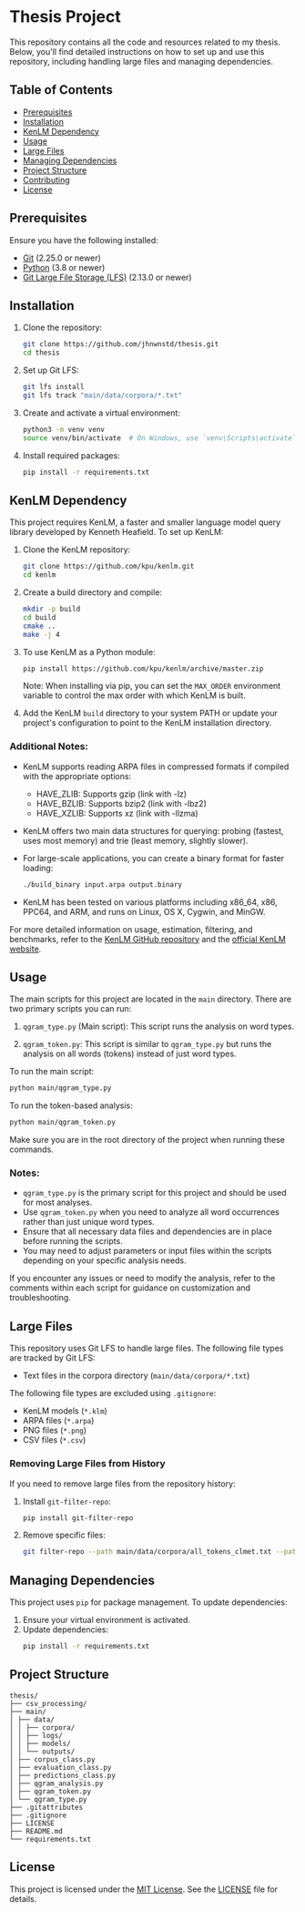 # Thesis Project

This repository contains all the code and resources related to my thesis. Below, you'll find detailed instructions on how to set up and use this repository, including handling large files and managing dependencies.

## Table of Contents

- [Prerequisites](#prerequisites)
- [Installation](#installation)
- [KenLM Dependency](#kenlm-dependency)
- [Usage](#usage)
- [Large Files](#large-files)
- [Managing Dependencies](#managing-dependencies)
- [Project Structure](#project-structure)
- [Contributing](#contributing)
- [License](#license)

## Prerequisites

Ensure you have the following installed:

- [Git](https://git-scm.com/) (2.25.0 or newer)
- [Python](https://www.python.org/) (3.8 or newer)
- [Git Large File Storage (LFS)](https://git-lfs.github.com/) (2.13.0 or newer)

## Installation

1. Clone the repository:
   ```bash
   git clone https://github.com/jhnwnstd/thesis.git
   cd thesis
   ```

2. Set up Git LFS:
   ```bash
   git lfs install
   git lfs track "main/data/corpora/*.txt"
   ```

3. Create and activate a virtual environment:
   ```bash
   python3 -m venv venv
   source venv/bin/activate  # On Windows, use `venv\Scripts\activate`
   ```

4. Install required packages:
   ```bash
   pip install -r requirements.txt
   ```

## KenLM Dependency

This project requires KenLM, a faster and smaller language model query library developed by Kenneth Heafield. To set up KenLM:

1. Clone the KenLM repository:
   ```bash
   git clone https://github.com/kpu/kenlm.git
   cd kenlm
   ```

2. Create a build directory and compile:
   ```bash
   mkdir -p build
   cd build
   cmake ..
   make -j 4
   ```

3. To use KenLM as a Python module:
   ```bash
   pip install https://github.com/kpu/kenlm/archive/master.zip
   ```
   Note: When installing via pip, you can set the `MAX_ORDER` environment variable to control the max order with which KenLM is built.

4. Add the KenLM `build` directory to your system PATH or update your project's configuration to point to the KenLM installation directory.

### Additional Notes:

- KenLM supports reading ARPA files in compressed formats if compiled with the appropriate options:
  - HAVE_ZLIB: Supports gzip (link with -lz)
  - HAVE_BZLIB: Supports bzip2 (link with -lbz2)
  - HAVE_XZLIB: Supports xz (link with -llzma)

- KenLM offers two main data structures for querying: probing (fastest, uses most memory) and trie (least memory, slightly slower).

- For large-scale applications, you can create a binary format for faster loading:
  ```bash
  ./build_binary input.arpa output.binary
  ```

- KenLM has been tested on various platforms including x86_64, x86, PPC64, and ARM, and runs on Linux, OS X, Cygwin, and MinGW.

For more detailed information on usage, estimation, filtering, and benchmarks, refer to the [KenLM GitHub repository](https://github.com/kpu/kenlm) and the [official KenLM website](https://kheafield.com/code/kenlm/).

## Usage

The main scripts for this project are located in the `main` directory. There are two primary scripts you can run:

1. `qgram_type.py` (Main script):
   This script runs the analysis on word types.

2. `qgram_token.py`:
   This script is similar to `qgram_type.py` but runs the analysis on all words (tokens) instead of just word types.

To run the main script:

```bash
python main/qgram_type.py
```

To run the token-based analysis:

```bash
python main/qgram_token.py
```

Make sure you are in the root directory of the project when running these commands.

### Notes:
- `qgram_type.py` is the primary script for this project and should be used for most analyses.
- Use `qgram_token.py` when you need to analyze all word occurrences rather than just unique word types.
- Ensure that all necessary data files and dependencies are in place before running the scripts.
- You may need to adjust parameters or input files within the scripts depending on your specific analysis needs.

If you encounter any issues or need to modify the analysis, refer to the comments within each script for guidance on customization and troubleshooting.

## Large Files

This repository uses Git LFS to handle large files. The following file types are tracked by Git LFS:

- Text files in the corpora directory (`main/data/corpora/*.txt`)

The following file types are excluded using `.gitignore`:

- KenLM models (`*.klm`)
- ARPA files (`*.arpa`)
- PNG files (`*.png`)
- CSV files (`*.csv`)

### Removing Large Files from History

If you need to remove large files from the repository history:

1. Install `git-filter-repo`:
   ```bash
   pip install git-filter-repo
   ```

2. Remove specific files:
   ```bash
   git filter-repo --path main/data/corpora/all_tokens_clmet.txt --path main/data/corpora/all_tokens_openEdges.txt --invert-paths --force
   ```

## Managing Dependencies

This project uses `pip` for package management. To update dependencies:

1. Ensure your virtual environment is activated.
2. Update dependencies:
   ```bash
   pip install -r requirements.txt
   ```

## Project Structure

```
thesis/
├── csv_processing/
├── main/
│ ├── data/
│ │ ├── corpora/
│ │ ├── logs/
│ │ ├── models/
│ │ └── outputs/
│ ├── corpus_class.py
│ ├── evaluation_class.py
│ ├── predictions_class.py
│ ├── qgram_analysis.py
│ ├── qgram_token.py
│ └── qgram_type.py
├── .gitattributes
├── .gitignore
├── LICENSE
├── README.md
└── requirements.txt
```

## License

This project is licensed under the [MIT License](https://opensource.org/licenses/MIT). See the [LICENSE](LICENSE) file for details.
